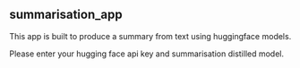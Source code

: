 ## summarisation_app

This app is built to produce a summary from text using huggingface models.

Please enter your hugging face api key and summarisation distilled model.
